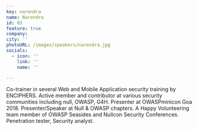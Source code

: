 ```yaml
---
key: narendra
name: Narendra
id: 03
feature: true
company: 
city: ''
photoURL: /images/speakers/narendra.jpg
socials:
  - icon: ''
    link: ''
    name: ''

---
```

Co-trainer in several Web and Mobile Application security training by ENCIPHERS. Active member and contributor at various security communities including null, OWASP, G4H. Presenter at OWASPminicon Goa 2018. Presenter/Speaker at Null & OWASP chapters. A Happy Volunteering team member of OWASP Seasides and Nullcon Security Conferences. Penetration tester, Security analyst.